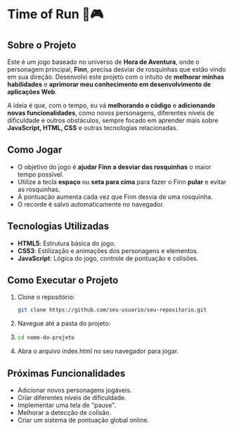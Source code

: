 # Time of Run 🍩🎮

## Sobre o Projeto
Este é um jogo baseado no universo de **Hora de Aventura**, onde o personagem principal, **Finn**, precisa desviar de rosquinhas que estão vindo em sua direção. Desenvolvi este projeto com o intuito de **melhorar minhas habilidades** e **aprimorar meu conhecimento em desenvolvimento de aplicações Web**.

A ideia é que, com o tempo, eu vá **melhorando o código** e **adicionando novas funcionalidades**, como novos personagens, diferentes níveis de dificuldade e outros obstáculos, sempre focado em aprender mais sobre **JavaScript, HTML, CSS** e outras tecnologias relacionadas.

## Como Jogar
- O objetivo do jogo é **ajudar Finn a desviar das rosquinhas** o maior tempo possível.
- Utilize a tecla **espaço** ou **seta para cima** para fazer o Finn **pular** e evitar as rosquinhas.
- A pontuação aumenta cada vez que Finn desvia de uma rosquinha.
- O recorde é salvo automaticamente no navegador.

## Tecnologias Utilizadas
- **HTML5**: Estrutura básica do jogo.
- **CSS3**: Estilização e animações dos personagens e elementos.
- **JavaScript**: Lógica do jogo, controle de pontuação e colisões.

## Como Executar o Projeto
1. Clone o repositório:
   ```bash
   git clone https://github.com/seu-usuario/seu-repositorio.git

2. Navegue até a pasta do projeto:
   
3. ```bash
   cd nome-do-projeto

4. Abra o arquivo index.html no seu navegador para jogar.

## Próximas Funcionalidades
- Adicionar novos personagens jogáveis.
- Criar diferentes níveis de dificuldade.
- Implementar uma tela de "pause".
- Melhorar a detecção de colisão.
- Criar um sistema de pontuação global online.

